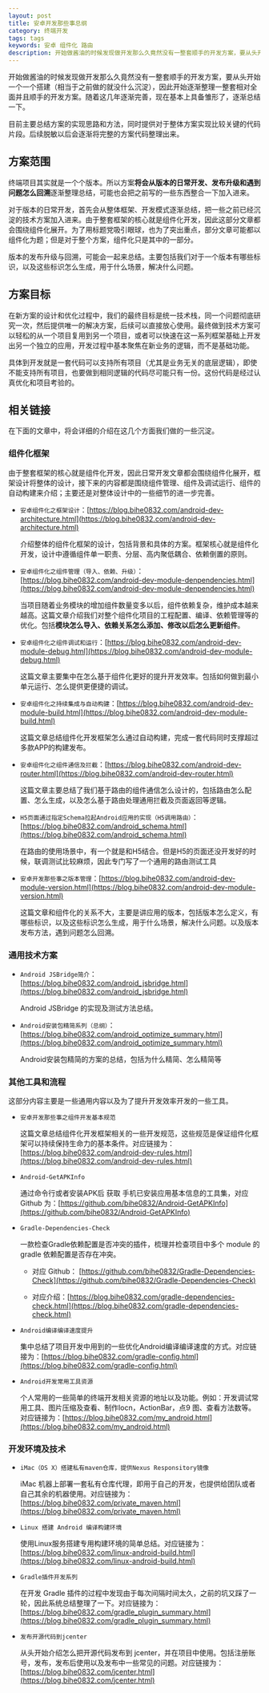 ```yaml
---
layout: post
title: 安卓开发那些事总纲
category: 终端开发
tags: tags
keywords: 安卓 组件化 路由 
description: 开始做酱油的时候发现做开发那么久竟然没有一整套顺手的开发方案，要从头开始一个一个搭建（相当于之前做的就没什么沉淀），因此开始逐渐整理一整套相对全面并且顺手的开发方案。随着这几年逐渐完善，现在基本上具备雏形了，逐渐总结一下。
---
```


开始做酱油的时候发现做开发那么久竟然没有一整套顺手的开发方案，要从头开始一个一个搭建（相当于之前做的就没什么沉淀），因此开始逐渐整理一整套相对全面并且顺手的开发方案。随着这几年逐渐完善，现在基本上具备雏形了，逐渐总结一下。

目前主要总结方案的实现思路和方法，同时提供对于整体方案实现比较关键的代码片段。后续脱敏以后会逐渐将完整的方案代码整理出来。

## 方案范围

终端项目其实就是一个个版本。所以方案**将会从版本的日常开发、发布升级和遇到问题怎么回溯**逐渐整理总结，可能也会把之前写的一些东西整合一下加入进来。

对于版本的日常开发，首先会从整体框架、开发模式逐渐总结，把一些之前已经沉淀的技术方案加入进来。由于整套框架的核心就是组件化开发，因此这部分文章都会围绕组件化展开。为了用标题党吸引眼球，也为了突出重点，部分文章可能都以组件化为题；但是对于整个方案，组件化只是其中的一部分。

版本的发布升级与回溯，可能会一起来总结。主要包括我们对于一个版本有哪些标识，以及这些标识怎么生成，用于什么场景，解决什么问题。

## 方案目标

在新方案的设计和优化过程中，我们的最终目标是统一技术栈，同一个问题彻底研究一次，然后提供唯一的解决方案，后续可以直接放心使用。最终做到技术方案可以轻松的从一个项目复用到另一个项目，或者可以快速在这一系列框架基础上开发出另一个独立的应用，开发过程中基本聚焦在新业务的逻辑，而不是基础功能。

具体到开发就是一套代码可以支持所有项目（尤其是业务无关的底层逻辑），即使不能支持所有项目，也要做到相同逻辑的代码尽可能只有一份。这份代码是经过认真优化和项目考验的。

## 相关链接

在下面的文章中，将会详细的介绍在这几个方面我们做的一些沉淀。

### 组件化框架

由于整套框架的核心就是组件化开发，因此日常开发文章都会围绕组件化展开，框架设计将整体的设计，接下来的内容都是围绕组件管理、组件及调试运行、组件的自动构建来介绍；主要还是对整体设计中的一些细节的进一步完善。

- `安卓组件化之框架设计`：[https://blog.bihe0832.com/android-dev-architecture.html](https://blog.bihe0832.com/android-dev-architecture.html)

   介绍整体的组件化框架的设计，包括背景和具体的方案。框架核心就是组件化开发，设计中遵循组件单一职责、分层、高内聚低耦合、依赖倒置的原则。

- `安卓组件化之组件管理（导入、依赖、升级）`：[https://blog.bihe0832.com/android-dev-module-denpendencies.html](https://blog.bihe0832.com/android-dev-module-denpendencies.html)

    当项目随着业务模块的增加组件数量变多以后，组件依赖复杂，维护成本越来越高。这篇文章介绍我们对整个组件化项目的工程配置、编译、依赖管理等的优化。包括**模块怎么导入、依赖关系怎么添加、修改以后怎么更新组件**。

- `安卓组件化之组件调试和运行`：[https://blog.bihe0832.com/android-dev-module-debug.html](https://blog.bihe0832.com/android-dev-module-debug.html)

    这篇文章主要集中在怎么基于组件化更好的提升开发效率。包括如何做到最小单元运行、怎么提供更便捷的调试。
    
- `安卓组件化之持续集成与自动构建`：[https://blog.bihe0832.com/android-dev-module-build.html](https://blog.bihe0832.com/android-dev-module-build.html)

	这篇文章总结组件化开发框架怎么通过自动构建，完成一套代码同时支撑超过多款APP的构建发布。

- `安卓组件化之组件通信及拦截`：[https://blog.bihe0832.com/android-dev-router.html](https://blog.bihe0832.com/android-dev-router.html)

	这篇文章主要总结了我们基于路由的组件通信怎么设计的，包括路由怎么配置、怎么生成，以及怎么基于路由处理通用拦截及页面返回等逻辑。

- `H5页面通过指定Schema拉起Android应用的实现（H5调用路由）`：[https://blog.bihe0832.com/android_schema.html](https://blog.bihe0832.com/android_schema.html)

	在路由的使用场景中，有一个就是和H5结合。但是H5的页面还没开发好的时候，联调测试比较麻烦，因此专门写了一个通用的路由测试工具

- `安卓开发那些事之版本管理`：[https://blog.bihe0832.com/android-dev-module-version.html](https://blog.bihe0832.com/android-dev-module-version.html)

	这篇文章和组件化的关系不大，主要是讲应用的版本，包括版本怎么定义，有哪些标识，以及这些标识怎么生成，用于什么场景，解决什么问题。以及版本发布方法，遇到问题怎么回溯。
	
### 通用技术方案

- `Android JSBridge简介`：[https://blog.bihe0832.com/android_jsbridge.html](https://blog.bihe0832.com/android_jsbridge.html)

	Android JSBridge 的实现及测试方法总结。	
- `Android安装包精简系列（总纲）`：[https://blog.bihe0832.com/android_optimize_summary.html](https://blog.bihe0832.com/android_optimize_summary.html)

	Android安装包精简的方案的总结，包括为什么精简、怎么精简等

### 其他工具和流程

这部分内容主要是一些通用内容以及为了提升开发效率开发的一些工具。

- `安卓开发那些事之组件开发基本规范` 

	这篇文章总结组件化开发框架相关的一些开发规范，这些规范是保证组件化框架可以持续保持生命力的基本条件。对应链接为：[https://blog.bihe0832.com/android-dev-rules.html](https://blog.bihe0832.com/android-dev-rules.html)

- `Android-GetAPKInfo`

	通过命令行或者安装APK后 获取 手机已安装应用基本信息的工具集，对应 Github 为：[https://github.com/bihe0832/Android-GetAPKInfo](https://github.com/bihe0832/Android-GetAPKInfo)

- `Gradle-Dependencies-Check`

	一款检查Gradle依赖配置是否冲突的插件，梳理并检查项目中多个 module 的 gradle 依赖配置是否存在冲突。
	
	- 对应 Github： [https://github.com/bihe0832/Gradle-Dependencies-Check](https://github.com/bihe0832/Gradle-Dependencies-Check)
	
	- 对应介绍：[https://blog.bihe0832.com/gradle-dependencies-check.html](https://blog.bihe0832.com/gradle-dependencies-check.html)
	
- `Android编译编译速度提升`

	集中总结了项目开发中用到的一些优化Android编译编译速度的方式。对应链接为：[https://blog.bihe0832.com/gradle-config.html](https://blog.bihe0832.com/gradle-config.html)

- `Android开发常用工具资源`

	个人常用的一些简单的终端开发相关资源的地址以及功能。例如：开发调试常用工具、图片压缩及查看、制作Iocn，ActionBar，点9 图、查看方法数等。对应链接为：[https://blog.bihe0832.com/my_android.html](https://blog.bihe0832.com/my_android.html)

### 开发环境及技术

- `iMac（OS X）搭建私有maven仓库，提供Nexus Responsitory镜像`

	iMac 机器上部署一套私有仓库代理，即用于自己的开发，也提供给团队或者自己其余的机器使用。对应链接为： [https://blog.bihe0832.com/private_maven.html](https://blog.bihe0832.com/private_maven.html)

- `Linux 搭建 Android 编译构建环境`

	使用Linux服务搭建专用构建环境的简单总结。对应链接为：[https://blog.bihe0832.com/linux-android-build.html](https://blog.bihe0832.com/linux-android-build.html)
	
- `Gradle插件开发系列`

	在开发 Gradle 插件的过程中发现由于每次间隔时间太久，之前的坑又踩了一轮，因此系统总结整理了一下。对应链接为：[https://blog.bihe0832.com/gradle_plugin_summary.html](https://blog.bihe0832.com/gradle_plugin_summary.html)

- `发布开源代码到jcenter`

	从头开始介绍怎么把开源代码发布到 jcenter，并在项目中使用。包括注册账号，发布，发布后使用以及发布中一些常见的问题。对应链接为： [https://blog.bihe0832.com/jcenter.html](https://blog.bihe0832.com/jcenter.html)